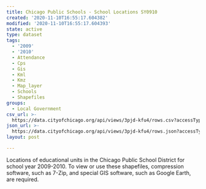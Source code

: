 ```yaml
---
title: Chicago Public Schools - School Locations SY0910
created: '2020-11-10T16:55:17.604382'
modified: '2020-11-10T16:55:17.604393'
state: active
type: dataset
tags:
  - '2009'
  - '2010'
  - Attendance
  - Cps
  - Gis
  - Kml
  - Kmz
  - Map_layer
  - Schools
  - Shapefiles
groups:
  - Local Government
csv_url: >-
  https://data.cityofchicago.org/api/views/3pjd-kfu4/rows.csv?accessType=DOWNLOAD
json_url: >-
  https://data.cityofchicago.org/api/views/3pjd-kfu4/rows.json?accessType=DOWNLOAD
layout: post

---
```

Locations of educational units in the Chicago Public School District for school year 2009-2010. To view or use these shapefiles, compression software, such as 7-Zip, and special GIS software, such as Google Earth, are required.
